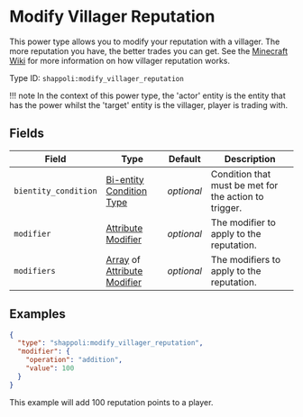 # Modify Villager Reputation

This power type allows you to modify your reputation with a villager. The more reputation you have, the better trades you can get. See the [Minecraft Wiki](https://minecraft.wiki/w/Villager#Gossiping) for more information on how villager reputation works.

Type ID: `shappoli:modify_villager_reputation`

!!! note
    In the context of this power type, the 'actor' entity is the entity that has the power whilst the 'target' entity is the villager, player is trading with.

## Fields

Field | Type | Default | Description
------|------|---------|------------
`bientity_condition` | [Bi-entity Condition Type](../condition/bientity.md) | *optional* | Condition that must be met for the action to trigger.
`modifier` | [Attribute Modifier](https://origins.readthedocs.io/en/latest/types/data_types/attribute_modifier/) | *optional* | The modifier to apply to the reputation.
`modifiers` | [Array](https://origins.readthedocs.io/en/latest/types/data_types/array/) of [Attribute Modifier](https://origins.readthedocs.io/en/latest/types/data_types/attribute_modifier/) | *optional* | The modifiers to apply to the reputation.

## Examples

```json
{
  "type": "shappoli:modify_villager_reputation",
  "modifier": {
    "operation": "addition",
    "value": 100
  }
}
```

This example will add 100 reputation points to a player.
